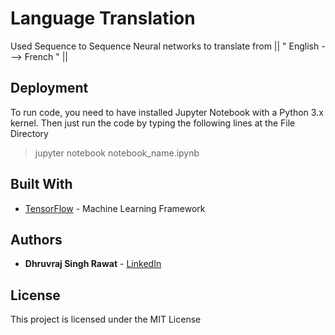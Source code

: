 # Language Translation 

Used Sequence to Sequence Neural networks to translate from  || " English ---> French " ||

## Deployment

To run code, you need to have installed Jupyter Notebook with a Python 3.x kernel.
Then just run the code by typing the following lines at the File Directory

> jupyter notebook notebook_name.ipynb

## Built With

* [TensorFlow](tensorflow.org) - Machine Learning Framework


## Authors

* **Dhruvraj Singh Rawat** - [LinkedIn](https://www.linkedin.com/in/dhruvrajrawat/)

## License

This project is licensed under the MIT License
